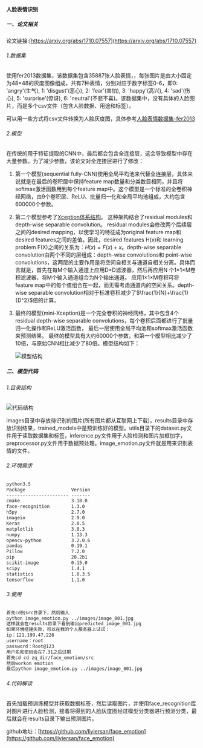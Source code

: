 #### 人脸表情识别

##### 一、论文相关 

论文链接:[https://arxiv.org/abs/1710.07557](https://arxiv.org/abs/1710.07557)

###### 1.数据集

使用fer2013数据集，该数据集包含35887张人脸表情，，每张图片是由大小固定为48×48的灰度图像组成，共有7种表情，分别对应于数字标签0-6，即0: 'angry'(生气), 1: 'disgust'(恶心), 2: 'fear'(害怕), 3: 'happy'(高兴), 4: 'sad'(伤心), 5: 'surprise'(惊讶), 6: 'neutral'(不悲不喜)。该数据集中，没有具体的人脸图片，而是多个csv文件（包含人脸数据、用途和标签）。

可以用一些方式将csv文件转换为人脸灰度图，具体参考[人脸表情数据集-fer2013](https://blog.csdn.net/rookie_wei/article/details/83659595)

###### 2.模型

在传统的用于特征提取的CNN中，最后都会包含全连接层，这会导致模型中存在大量参数。为了减少参数，该论文对全连接层进行了修改：

1. 第一个模型(sequential fully-CNN)使用全局平均池来代替全连接层，具体来说就是在最后的卷积层中保持feature map数量和分类数目相同，并且将softmax激活函数用到每个feature map中。这个模型是一个标准的全卷积神经网络，由9个卷积层、ReLU、批量归一化和全局平均池组成，大约包含600000个参数。

2. 第二个模型参考了[Xception体系结构](https://arxiv.org/abs/1610.02357)。 这种架构结合了residual modules和depth-wise  separable  convolution。 residual modules会修改两个后续层之间的desired mapping，以使学习的特征成为original feature map和desired features之间的差值。因此，desired  features H(x)和 learning problem F(X)之间的关系为：$H(x) = F(x) + x$。depth-wise  separable  convolution由两个不同的层组成：depth-wise  convolutions和 point-wise  convolutions，这两层的主要作用是将空间自相关与通道自相关分离。具体而言就是，首先在每M个输入通道上应用D×D滤波器，然后再应用N 个1×1×M卷积滤波器，将M个输入通道组合为N个输出通道。 应用1×1×M卷积可将feature map中的每个值组合在一起，而无需考虑通道内的空间关系。depth-wise  separable  convolution相对于标准卷积减少了$\frac{1}{N}+\frac{1}{D^2}$倍的计算。

3. 最终的模型(mini-Xception)是一个完全卷积的神经网络，其中包含4个residual  depth-wise  separable  convolutions，每个卷积后面都进行了批量归一化操作和ReLU激活函数， 最后一层使用全局平均池和softmax激活函数来预测结果。 最终的模型具有大约60000个参数，和第一个模型相比减少了10倍，与原始CNN相比减少了80倍。模型结构如下：

   ![模型结构](https://tva1.sinaimg.cn/large/007S8ZIlgy1gh034r4u6ij30ct0hawfe.jpg)

##### 二、模型代码

###### 1.目录结构

![代码结构](https://tva1.sinaimg.cn/large/007S8ZIlgy1gh036iycasj308706v0t8.jpg)

images目录中存放待识别的图片(所有图片都从互联网上下载)，results目录中存放识别结果，trained_models中是预训练好的模型。utils目录下的dataset.py文件用于读取数据集和标签，inference.py文件用于人脸检测和图片加框加字，preprocessor.py文件用于数据预处理。image_emotion.py文件就是用来识别表情的文件。

###### 2.环境需求

```txt
python3.5
Package                 Version
----------------------- -------
cmake                   3.18.0
face-recognition        1.3.0
h5py                    2.7.0
imageio                 2.9.0
Keras                   2.0.5
matplotlib              3.0.3
numpy                   1.13.3
opencv-python           3.2.0.6
pandas                  0.19.1
Pillow                  7.2.0
pip                     20.2b1
scikit-image            0.15.0
scipy                   1.4.1
statistics              1.0.3.5
tensorflow              1.1.0
```

###### 3.使用

```txt
首先cd到src目录下，然后输入
python image_emotion.py ../images/image_001.jpg
这样就会在results目录下看到输出predicted_image_001.jpg
如果环境搭建失败，可以在我的个人服务器上试试：
ip：121.199.47.228
username：root
password：Root@123
用户名和密码会在7.31之后过期
首先cd cd zq_dir/face_emotion/src
然后workon emotion
最后python image_emotion.py ../images/image_001.jpg
```

###### 4.代码解读

首先加载预训练模型并获取数据标签，然后读取图片，并使用face_recognition库对图片进行人脸检测，接着将得到的人脸灰度图经过模型分类器进行预测分类，最后就会在results目录下输出预测图片。

github地址：[https://github.com/liyiersan/face_emotion](https://github.com/liyiersan/face_emotion)

